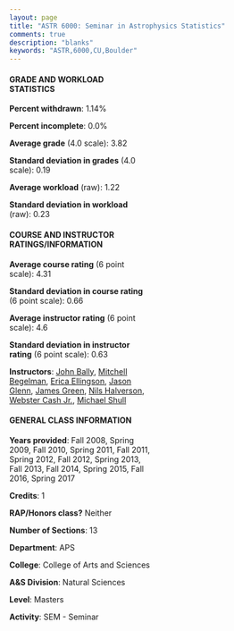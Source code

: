 ```yaml
---
layout: page
title: "ASTR 6000: Seminar in Astrophysics Statistics"
comments: true
description: "blanks"
keywords: "ASTR,6000,CU,Boulder"
---
```

<head>
<script src="https://ajax.googleapis.com/ajax/libs/jquery/2.1.3/jquery.min.js"></script>
<script src="https://dl.dropboxusercontent.com/s/pc42nxpaw1ea4o9/highcharts.js?dl=0"></script>
<!-- <script src="../assets/js/highcharts.js"></script> -->
<style type="text/css">@font-face {
	font-family: "Bebas Neue";
	src: url(https://www.filehosting.org/file/details/544349/BebasNeue Regular.otf) format("opentype");
	}
	h1.Bebas { 
		font-family: "Bebas Neue", Verdana, Tahoma;
	}
</style>
</head>
<body>
	<div id="container" style="float: right; width: 45%; height: 88%; margin-left: 2.5%; margin-right: 2.5%;"></div>
	<script language="JavaScript">
		$(document).ready(function() {
		var chart = {type: 'column'};
		var title = {text: 'Grade Distribution'};
		var xAxis = {categories: ['A','B','C','D','F'],crosshair: true};
		var yAxis = {min: 0,title: {text: 'Percentage'}};
		var tooltip = {headerFormat: '<center><b><span style="font-size:20px">{point.key}</span></b></center>',
		               pointFormat: '<td style="padding:0"><b>{point.y:.1f}%</b></td>',
		               footerFormat: '</table>',shared: true,useHTML: true};
		var plotOptions = {column: {pointPadding: 0.0,borderWidth: 0}};  
		var credits = {enabled: false};var series= [{name: 'Percent',data: [86.33,13.12,0.0,0.0,0.55,]}];
		var json = {};
		json.chart = chart;
		json.title = title;
		json.tooltip = tooltip;
		json.xAxis = xAxis;
		json.yAxis = yAxis;  
		json.series = series;
		json.plotOptions = plotOptions;  
		json.credits = credits;
		$('#container').highcharts(json);
	});
	</script>
</body>
			   
#### GRADE AND WORKLOAD STATISTICS

**Percent withdrawn**: 1.14%

**Percent incomplete**: 0.0%

**Average grade** (4.0 scale): 3.82

**Standard deviation in grades** (4.0 scale): 0.19

**Average workload** (raw): 1.22

**Standard deviation in workload** (raw): 0.23

#### COURSE AND INSTRUCTOR RATINGS/INFORMATION

**Average course rating** (6 point scale): 4.31

**Standard deviation in course rating** (6 point scale): 0.66

**Average instructor rating** (6 point scale): 4.6

**Standard deviation in instructor rating** (6 point scale): 0.63

**Instructors**: <a href='../../instructors/John_Bally'>John Bally</a>, <a href='../../instructors/Mitchell_Begelman'>Mitchell Begelman</a>, <a href='../../instructors/Erica_Ellingson'>Erica Ellingson</a>, <a href='../../instructors/Jason_Glenn'>Jason Glenn</a>, <a href='../../instructors/James_Green'>James Green</a>, <a href='../../instructors/Nils_Halverson'>Nils Halverson</a>, <a href='../../instructors/Webster_Cash_Jr.'>Webster Cash Jr.</a>, <a href='../../instructors/Michael_Shull'>Michael Shull</a>

#### GENERAL CLASS INFORMATION

**Years provided**: Fall 2008, Spring 2009, Fall 2010, Spring 2011, Fall 2011, Spring 2012, Fall 2012, Spring 2013, Fall 2013, Fall 2014, Spring 2015, Fall 2016, Spring 2017

**Credits**: 1

**RAP/Honors class?** Neither

**Number of Sections**: 13

**Department**: APS

**College**: College of Arts and Sciences

**A&S Division**: Natural Sciences

**Level**: Masters

**Activity**: SEM - Seminar
